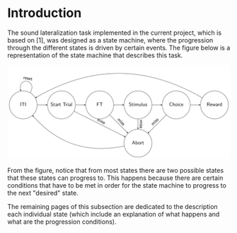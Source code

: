 # Introduction

The sound lateralization task implemented in the current project, which is based on [1], was designed as a state machine, where the progression through the different states is driven by certain events. The figure below is a representation of the state machine that describes this task.

![State Machine](../../images/state_machine.svg)

From the figure, notice that from most states there are two possible states that these states can progress to. This happens because there are certain conditions that have to be met in order for the state machine to progress to the next "desired" state.

 The remaining pages of this subsection are dedicated to the description each individual state (which include an explanation of what happens and what are the progression conditions).

<!-- ## References
[1]  -->